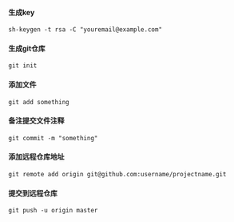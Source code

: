 #### 生成key
```sh-keygen -t rsa -C "youremail@example.com"```

#### 生成git仓库
```git init```

#### 添加文件
```git add something```

#### 备注提交文件注释
```git commit -m "something"```

#### 添加远程仓库地址
```git remote add origin git@github.com:username/projectname.git```

#### 提交到远程仓库
```git push -u origin master```